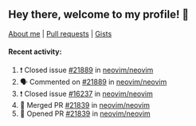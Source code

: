 ## Hey there, welcome to my profile! 👋

[About me](https://seandewar.github.io/)
 | [Pull requests](https://github.com/search?p=1&q=author%3Aseandewar+is%3Apr)
 | [Gists](https://gist.github.com/seandewar)

#### Recent activity:

<!--START_SECTION:activity-->
1. ❗️ Closed issue [#21889](https://github.com/neovim/neovim/issues/21889) in [neovim/neovim](https://github.com/neovim/neovim)
2. 🗣 Commented on [#21889](https://github.com/neovim/neovim/issues/21889) in [neovim/neovim](https://github.com/neovim/neovim)
3. ❗️ Closed issue [#16237](https://github.com/neovim/neovim/issues/16237) in [neovim/neovim](https://github.com/neovim/neovim)
4. 🎉 Merged PR [#21839](https://github.com/neovim/neovim/pull/21839) in [neovim/neovim](https://github.com/neovim/neovim)
5. 💪 Opened PR [#21839](https://github.com/neovim/neovim/pull/21839) in [neovim/neovim](https://github.com/neovim/neovim)
<!--END_SECTION:activity-->
